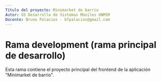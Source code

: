 ```yaml
---
Título del proyecto: Minimarket de barrio
Autor: G5 Desarrollo de Sistemas Móviles UNMSM
Docente: Bruno Palacios - bfpalacios@gmail.com
---
```


Rama development (rama principal de desarrollo)
===============================================
Esta rama contiene el proyecto principal del frontend de la aplicación "Minimarket de barrio".
